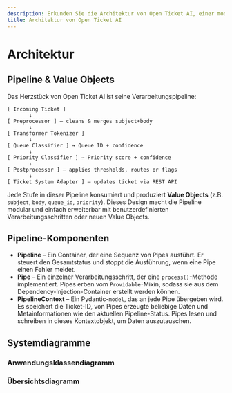 ```yaml
---
description: Erkunden Sie die Architektur von Open Ticket AI, einer modularen Pipeline, die Transformer-Modelle nutzt, um Support-Tickets automatisch nach Warteschlange und Priorität zu klassifizieren, Helpdesk-Workflows zu optimieren und über eine REST-API in Ticketsysteme zu integrieren.
title: Architektur von Open Ticket AI
---
```

# Architektur

## Pipeline & Value Objects

Das Herzstück von Open Ticket AI ist seine Verarbeitungspipeline:

```
[ Incoming Ticket ]
       ↓
[ Preprocessor ] — cleans & merges subject+body
       ↓
[ Transformer Tokenizer ]
       ↓
[ Queue Classifier ] → Queue ID + confidence
       ↓
[ Priority Classifier ] → Priority score + confidence
       ↓
[ Postprocessor ] — applies thresholds, routes or flags
       ↓
[ Ticket System Adapter ] — updates ticket via REST API
```

Jede Stufe in dieser Pipeline konsumiert und produziert **Value Objects** (z.B. `subject`, `body`, `queue_id`, `priority`). Dieses Design macht die Pipeline modular und einfach erweiterbar mit benutzerdefinierten Verarbeitungsschritten oder neuen Value Objects.

## Pipeline-Komponenten

- **Pipeline** – Ein Container, der eine Sequenz von Pipes ausführt. Er steuert den
  Gesamtstatus und stoppt die Ausführung, wenn eine Pipe einen Fehler meldet.
- **Pipe** – Ein einzelner Verarbeitungsschritt, der eine `process()`-Methode implementiert.
  Pipes erben vom `Providable`-Mixin, sodass sie aus dem
  Dependency-Injection-Container erstellt werden können.
- **PipelineContext** – Ein Pydantic-`model`, das an jede Pipe übergeben wird. Es speichert die
  Ticket-ID, von Pipes erzeugte beliebige Daten und Metainformationen wie den
  aktuellen Pipeline-Status. Pipes lesen und schreiben in dieses Kontextobjekt, um
  Daten auszutauschen.

## Systemdiagramme

### Anwendungsklassendiagramm

### Übersichtsdiagramm